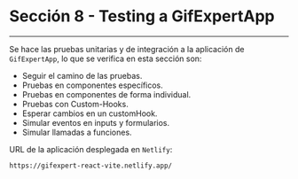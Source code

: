 # Sección 8 - Testing a GifExpertApp
___

Se hace las pruebas unitarias y de integración a la aplicación de `GifExpertApp`, lo que se verifica en esta sección son:  

- Seguir el camino de las pruebas.
- Pruebas en componentes específicos.
- Pruebas en componentes de forma individual.
- Pruebas con Custom-Hooks.
- Esperar cambios en un customHook.
- Simular eventos en inputs y formularios.
- Simular llamadas a funciones.

URL de la aplicación desplegada en `Netlify`:   

    https://gifexpert-react-vite.netlify.app/



